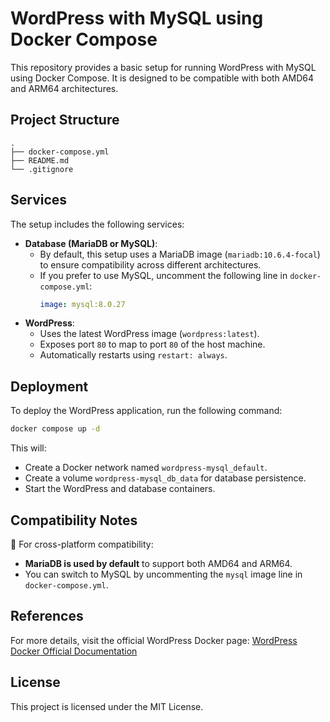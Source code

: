 # WordPress with MySQL using Docker Compose

This repository provides a basic setup for running WordPress with MySQL using Docker Compose. It is designed to be compatible with both AMD64 and ARM64 architectures.

## Project Structure

```
.
├── docker-compose.yml
├── README.md
└── .gitignore
```

## Services

The setup includes the following services:

- **Database (MariaDB or MySQL)**:
  - By default, this setup uses a MariaDB image (`mariadb:10.6.4-focal`) to ensure compatibility across different architectures.
  - If you prefer to use MySQL, uncomment the following line in `docker-compose.yml`:
    ```yaml
    image: mysql:8.0.27
    ```
- **WordPress**:
  - Uses the latest WordPress image (`wordpress:latest`).
  - Exposes port `80` to map to port `80` of the host machine.
  - Automatically restarts using `restart: always`.

## Deployment

To deploy the WordPress application, run the following command:

```sh
docker compose up -d
```

This will:
- Create a Docker network named `wordpress-mysql_default`.
- Create a volume `wordpress-mysql_db_data` for database persistence.
- Start the WordPress and database containers.

## Compatibility Notes

🔹 For cross-platform compatibility:
- **MariaDB is used by default** to support both AMD64 and ARM64.
- You can switch to MySQL by uncommenting the `mysql` image line in `docker-compose.yml`.

## References

For more details, visit the official WordPress Docker page:
[WordPress Docker Official Documentation](https://hub.docker.com/_/wordpress)

## License

This project is licensed under the MIT License.

